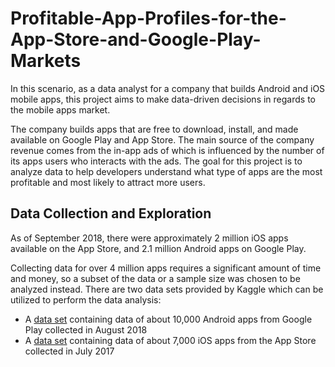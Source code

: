 # Profitable-App-Profiles-for-the-App-Store-and-Google-Play-Markets
In this scenario, as a data analyst for a company that builds Android and iOS mobile apps, this project aims to make data-driven decisions in regards to the mobile apps market.

The company builds apps that are free to download, install, and made available on Google Play and App Store. The main source of the company revenue comes from the in-app ads of which is influenced by the number of its apps users who interacts with the ads. The goal for this project is to analyze data to help developers understand what type of apps are the most profitable and most likely to attract more users.

## Data Collection and Exploration
As of September 2018, there were approximately 2 million iOS apps available on the App Store, and 2.1 million Android apps on Google Play.

Collecting data for over 4 million apps requires a significant amount of time and money, so a subset of the data or a sample size was chosen to be analyzed instead. There are two data sets provided by Kaggle which can be utilized to perform the data analysis:

* A [data set](https://www.kaggle.com/lava18/google-play-store-apps/home) containing data of about 10,000 Android apps from Google Play collected in August 2018
* A [data set](https://www.kaggle.com/ramamet4/app-store-apple-data-set-10k-apps/home) containing data of about 7,000 iOS apps from the App Store collected in July 2017
